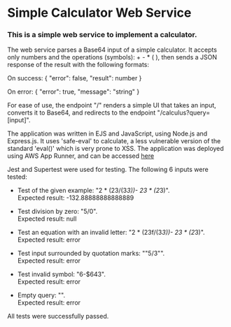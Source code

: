 # Simple Calculator Web Service
### This is a simple web service to implement a calculator.  

The web service parses a Base64 input of a simple calculator. It accepts only numbers and the operations (symbols): + - * ( ),
then sends a JSON response of the result with the following formats:  

On success: { "error": false, "result": number }  

On error: { "error": true, "message": "string" }  

For ease of use, the endpoint "/" renders a simple UI that takes an input, converts it to Base64, and redirects to the endpoint "/calculus?query=[input]".  

The application was written in EJS and JavaScript, using Node.js and Express.js. It uses 'safe-eval' to calculate, a less vulnerable version of the standard 'eval()' which is very prone to XSS.
The application was deployed using AWS App Runner, and can be accessed [here](https://byva2nabtm.us-east-2.awsapprunner.com)

Jest and Supertest were used for testing. The following 6 inputs were tested:  

- Test of the given example: "2 * (23/(3*3))- 23 * (2*3)".  
Expected result: -132.88888888888889

- Test division by zero: "5/0".  
Expected result: null

- Test an equation with an invalid letter: "2 * (23f/(3*3))- 23 * (2*3)".  
Expected result: error

- Test input surrounded by quotation marks: ""5/3"".  
Expected result: error

- Test invalid symbol: "6-$643".  
Expected result: error

- Empty query: "".  
Expected result: error

All tests were successfully passed.
